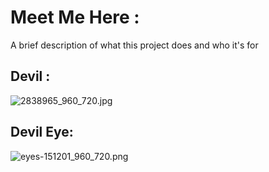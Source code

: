 
# Meet Me Here : 

A brief description of what this project does and who it's for

## Devil : 

![2838965_960_720.jpg](https://cdn.pixabay.com/photo/2017/10/10/21/53/dark-art-2838965_960_720.jpg)

## Devil Eye: 

![eyes-151201_960_720.png](https://cdn.pixabay.com/photo/2013/07/12/16/35/eyes-151201_960_720.png)


